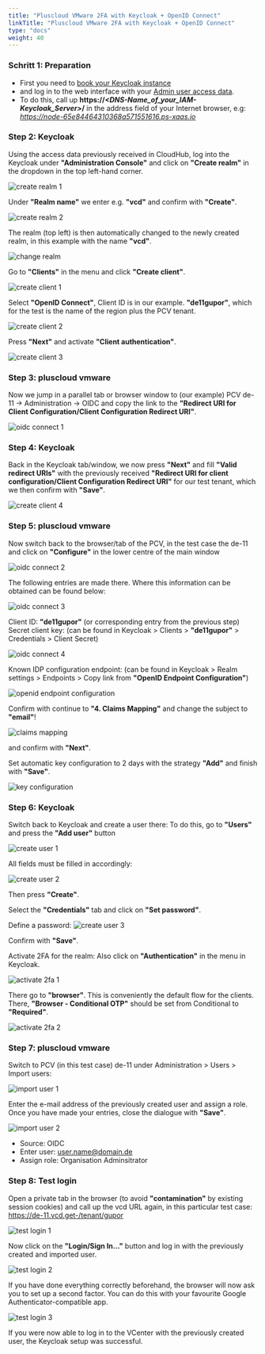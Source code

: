 ```yaml
---
title: "Pluscloud VMware 2FA with Keycloak + OpenID Connect"
linkTitle: "Pluscloud VMware 2FA with Keycloak + OpenID Connect"
type: "docs"
weight: 40
---
```

### Schritt 1: Preparation

* First you need to [book your Keycloak instance](/en/security/keycloak/tutorials/ordering/)
* and log in to the web interface with your [Admin user access data](/en/security/keycloak/tutorials/retrieve_login_credentials/).
* To do this, call up **https://*<DNS-Name_of_your_IAM-Keycloak_Server>*/** in the address field of your Internet browser, e.g: *<https://node-65e84464310368a571551616.ps-xaas.io>*

### Step 2: Keycloak

Using the access data previously received in CloudHub, log into the Keycloak under **"Administration Console"** and click on **"Create realm"** in the dropdown in the top left-hand corner.

![create realm 1](/images/content/04-msl/en/iam_keycloak/pluscloud_vmware_2fa_tutorial/keycloak_create_realm_1.png)

Under **"Realm name"** we enter e.g. **"vcd"** and confirm with **"Create"**.

![create realm 2](/images/content/04-msl/en/iam_keycloak/pluscloud_vmware_2fa_tutorial/keycloak_create_realm_2.png)

The realm (top left) is then automatically changed to the newly created realm, in this example with the name **"vcd"**.

![change realm](/images/content/04-msl/en/iam_keycloak/pluscloud_vmware_2fa_tutorial/keycloak_change_realm_3.png)

Go to **"Clients"** in the menu and click **"Create client"**.

![create client 1](/images/content/04-msl/en/iam_keycloak/pluscloud_vmware_2fa_tutorial/keycloak_create_client_4.png)

Select **"OpenID Connect"**, Client ID is in our example. **"de11gupor"**, which for the test is the name of the region plus the PCV tenant.

![create client 2](/images/content/04-msl/en/iam_keycloak/pluscloud_vmware_2fa_tutorial/keycloak_create_client_5.png)

Press **"Next"** and activate **"Client authentication"**.

![create client 3](/images/content/04-msl/en/iam_keycloak/pluscloud_vmware_2fa_tutorial/keycloak_create_client_6.png)

### Step 3: pluscloud vmware

Now we jump in a parallel tab or browser window to (our example) PCV de-11 -> Administration -> OIDC and copy the link to the **"Redirect URI for Client Configuration/Client Configuration Redirect URI"**.

![oidc connect 1](/images/content/04-msl/en/iam_keycloak/pluscloud_vmware_2fa_tutorial/keycloak_oidc_7.png)

### Step 4: Keycloak

Back in the Keycloak tab/window, we now press **"Next"** and fill **"Valid redirect URIs"** with the previously received **"Redirect URI for client configuration/Client Configuration Redirect URI"** for our test tenant, which we then confirm with **"Save"**.

![create client 4](/images/content/04-msl/en/iam_keycloak/pluscloud_vmware_2fa_tutorial/keycloak_create_client_8.png)

### Step 5: pluscloud vmware

Now switch back to the browser/tab of the PCV, in the test case the de-11 and click on **"Configure"** in the lower centre of the main window

![oidc connect 2](/images/content/04-msl/en/iam_keycloak/pluscloud_vmware_2fa_tutorial/keycloak_oidc_9.png)

The following entries are made there. Where this information can be obtained can be found below:

![oidc connect 3](/images/content/04-msl/en/iam_keycloak/pluscloud_vmware_2fa_tutorial/keycloak_oidc_10.png)

Client ID: **"de11gupor"** (or corresponding entry from the previous step)
Secret client key: (can be found in Keycloak > Clients > **"de11gupor"** > Credentials > Client Secret)

![oidc connect 4](/images/content/04-msl/en/iam_keycloak/pluscloud_vmware_2fa_tutorial/keycloak_oidc_11.png)

Known IDP configuration endpoint: (can be found in Keycloak > Realm settings > Endpoints > Copy link from **"OpenID Endpoint Configuration"**)

![openid endpoint configuration](/images/content/04-msl/en/iam_keycloak/pluscloud_vmware_2fa_tutorial/keycloak_oidc_endpoint_12.png)

Confirm with continue to **"4. Claims Mapping"** and change the subject to **"email"**!

![claims mapping](/images/content/04-msl/en/iam_keycloak/pluscloud_vmware_2fa_tutorial/keycloak_oidc_configure_13.png)

and confirm with **"Next"**.

Set automatic key configuration to 2 days with the strategy **"Add"** and finish with **"Save"**.

![key configuration](/images/content/04-msl/en/iam_keycloak/pluscloud_vmware_2fa_tutorial/keycloak_oidc_configure_14.png)

### Step 6: Keycloak

Switch back to Keycloak and create a user there:
To do this, go to **"Users"** and press the **"Add user"** button

![create user 1](/images/content/04-msl/en/iam_keycloak/pluscloud_vmware_2fa_tutorial/keycloak_add_user_15.png)

All fields must be filled in accordingly:

![create user 2](/images/content/04-msl/en/iam_keycloak/pluscloud_vmware_2fa_tutorial/keycloak_create_user_16.png)

Then press **"Create"**.

Select the **"Credentials"** tab and click on **"Set password"**.

Define a password:
![create user 3](/images/content/04-msl/en/iam_keycloak/pluscloud_vmware_2fa_tutorial/keycloak_set_password_17.png)

Confirm with **"Save"**.

Activate 2FA for the realm:
Also click on **"Authentication"** in the menu in Keycloak.

![activate 2fa 1](/images/content/04-msl/en/iam_keycloak/pluscloud_vmware_2fa_tutorial/keycloak_authentication_18.png)

There go to **"browser"**. This is conveniently the default flow for the clients. There, **"Browser - Conditional OTP"** should be set from Conditional to **"Required"**.

![activate 2fa 2](/images/content/04-msl/en/iam_keycloak/pluscloud_vmware_2fa_tutorial/keycloak_authentication_details_19.png)

### Step 7: pluscloud vmware

Switch to PCV (in this test case) de-11 under Administration > Users > Import users:

![import user 1](/images/content/04-msl/en/iam_keycloak/pluscloud_vmware_2fa_tutorial/keycloak_show_user_20.png)

Enter the e-mail address of the previously created user and assign a role. Once you have made your entries, close the dialogue with **"Save"**.

![import user 2](/images/content/04-msl/en/iam_keycloak/pluscloud_vmware_2fa_tutorial/keycloak_import_users_21.png)

* Source: OIDC
* Enter user: <user.name@domain.de>
* Assign role: Organisation Adminsitrator

### Step 8: Test login

Open a private tab in the browser (to avoid **"contamination"** by existing session cookies) and call up the vcd URL again, in this particular test case: <https://de-11.vcd.get-/tenant/gupor>

![test login 1](/images/content/04-msl/en/iam_keycloak/pluscloud_vmware_2fa_tutorial/keycloak_login_test_22.png)

Now click on the **"Login/Sign In..."** button and log in with the previously created and imported user.

![test login 2](/images/content/04-msl/en/iam_keycloak/pluscloud_vmware_2fa_tutorial/keycloak_login_test_23.png)

If you have done everything correctly beforehand, the browser will now ask you to set up a second factor. You can do this with your favourite Google Authenticator-compatible app.

![test login 3](/images/content/04-msl/en/iam_keycloak/pluscloud_vmware_2fa_tutorial/keycloak_login_test_24.png)

If you were now able to log in to the VCenter with the previously created user, the Keycloak setup was successful.
